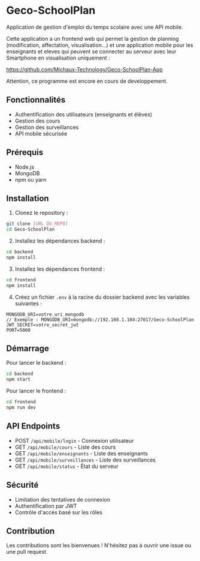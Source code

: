 # Geco-SchoolPlan

Application de gestion d'emploi du temps scolaire avec une API mobile.

Cette application a un frontend web qui permet la gestion de planning (modification, affectation, visualisation...)
et une application mobile pour les enseignants et eleves qui peuvent se connecter au serveur avec leur Smartphone en visualisation uniquement :

https://github.com/Michaux-Technology/Geco-SchoolPlan-App


Attention, ce programme est encore en cours de developpement.

## Fonctionnalités

- Authentification des utilisateurs (enseignants et élèves)
- Gestion des cours
- Gestion des surveillances
- API mobile sécurisée

## Prérequis

- Node.js
- MongoDB
- npm ou yarn

## Installation

1. Clonez le repository :
```bash
git clone [URL_DU_REPO]
cd Geco-SchoolPlan
```

2. Installez les dépendances backend :
```bash
cd backend
npm install
```

3. Installez les dépendances frontend :
```bash
cd frontend
npm install
```

4. Créez un fichier `.env` à la racine du dossier backend avec les variables suivantes :
```
MONGODB_URI=votre_uri_mongodb
// Exemple : MONGODB_URI=mongodb://192.168.1.104:27017/Geco-SchoolPlan
JWT_SECRET=votre_secret_jwt
PORT=5000
```

## Démarrage

Pour lancer le backend :
```bash
cd backend
npm start
```

Pour lancer le frontend :
```bash
cd frontend
npm run dev
```

## API Endpoints

- POST `/api/mobile/login` - Connexion utilisateur
- GET `/api/mobile/cours` - Liste des cours
- GET `/api/mobile/enseignants` - Liste des enseignants
- GET `/api/mobile/surveillances` - Liste des surveillances
- GET `/api/mobile/status` - État du serveur

## Sécurité

- Limitation des tentatives de connexion
- Authentification par JWT
- Contrôle d'accès basé sur les rôles

## Contribution

Les contributions sont les bienvenues ! N'hésitez pas à ouvrir une issue ou une pull request. 

